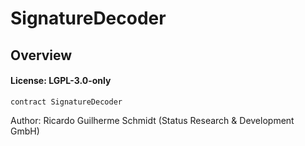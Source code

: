 # SignatureDecoder

## Overview

#### License: LGPL-3.0-only

```solidity
contract SignatureDecoder
```

Author: Ricardo Guilherme Schmidt (Status Research & Development GmbH)
